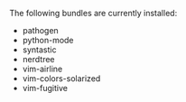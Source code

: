 
The following bundles are currently installed:
- pathogen
- python-mode
- syntastic
- nerdtree
- vim-airline
- vim-colors-solarized
- vim-fugitive
